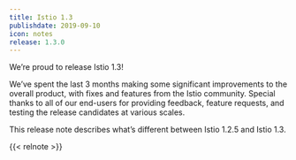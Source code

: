 ```yaml
---
title: Istio 1.3
publishdate: 2019-09-10
icon: notes
release: 1.3.0
---
```


We’re proud to release Istio 1.3!

We’ve spent the last 3 months making some significant improvements to the overall product,
with fixes and features from the Istio community. Special thanks to all of our end-users for
providing feedback, feature requests, and testing the release candidates at various scales.

This release note describes what’s different between Istio 1.2.5 and Istio 1.3.

{{< relnote >}}
